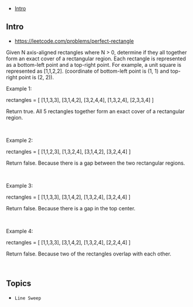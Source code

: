 - [Intro](#intro)

## Intro

- https://leetcode.com/problems/perfect-rectangle

Given N axis-aligned rectangles where N > 0, determine if they all together form an exact cover of a rectangular region.
Each rectangle is represented as a bottom-left point and a top-right point. For example, a unit square is represented as [1,1,2,2]. (coordinate of bottom-left point is (1, 1) and top-right point is (2, 2)).

Example 1:

rectangles = [
  [1,1,3,3],
  [3,1,4,2],
  [3,2,4,4],
  [1,3,2,4],
  [2,3,3,4]
]

Return true. All 5 rectangles together form an exact cover of a rectangular region.

 
 

Example 2:

rectangles = [
  [1,1,2,3],
  [1,3,2,4],
  [3,1,4,2],
  [3,2,4,4]
]

Return false. Because there is a gap between the two rectangular regions.

 
 

Example 3:

rectangles = [
  [1,1,3,3],
  [3,1,4,2],
  [1,3,2,4],
  [3,2,4,4]
]

Return false. Because there is a gap in the top center.

 
 

Example 4:

rectangles = [
  [1,1,3,3],
  [3,1,4,2],
  [1,3,2,4],
  [2,2,4,4]
]

Return false. Because two of the rectangles overlap with each other.

 

## Topics

- `Line Sweep`


